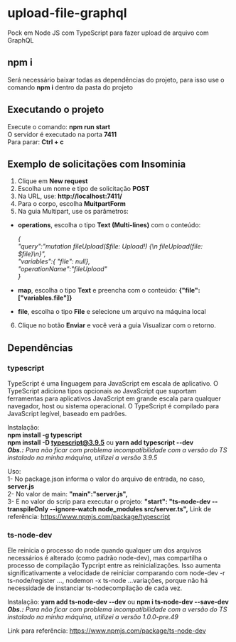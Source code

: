 # upload-file-graphql  
Pock em Node JS com TypeScript para fazer upload de arquivo com GraphQL  
  
## npm i  
Será necessário baixar todas as dependências do projeto, para isso use o comando **npm i** dentro da pasta do projeto  
  
## Executando o projeto
Execute o comando: **npm run start**  
O servidor é executado na porta **7411**  
Para parar: **Ctrl + c**  
  
## Exemplo de solicitações com Insominia  
1. Clique em **New request**  
2. Escolha um nome e tipo de solicitação **POST**  
3. Na URL, use: **http://localhost:7411/**  
4. Para o corpo, escolha **MuitpartForm**  
5. Na guia Multipart, use os parâmetros:  
- **operations**, escolha o tipo **Text (Multi-lines)** com o conteúdo:  
  
  *{  
      "query":"mutation fileUpload($file: Upload!) {\n fileUpload(file: $file)\n}",  
      "variables":{ "file": null},  
      "operationName":"fileUpload"  
  }*
  
- **map**, escolha o tipo **Text** e preencha com o conteúdo: **{"file": ["variables.file"]}**  
- **file**, escolha o tipo **File** e selecione um arquivo na máquina local  
6. Clique no botão **Enviar** e você verá a guia Visualizar com o retorno.  
  
## Dependências  
### typescript  
TypeScript é uma linguagem para JavaScript em escala de aplicativo. O TypeScript adiciona tipos opcionais ao JavaScript que suportam ferramentas para aplicativos JavaScript em grande escala para qualquer navegador, host ou sistema operacional. O TypeScript é compilado para JavaScript legível, baseado em padrões.  
  
Instalação:  
**npm install -g typescript**  
**npm install -D typescript@3.9.5** ou **yarn add typescript --dev**  
***Obs.:** Para não ficar com problema incompatibilidade com a versão do TS instalado na minha máquina, utilizei a versão 3.9.5*  

Uso:  
1- No package.json informa o valor do arquivo de entrada, no caso, **server.js**  
2- No valor de main: **"main":"server.js",**  
3- E no valor do scrip para executar o projeto: **"start": "ts-node-dev --transpileOnly --ignore-watch node_modules src/server.ts",**
Link de referência: https://www.npmjs.com/package/typescript  
  
### ts-node-dev  
Ele reinicia o processo do node quando qualquer um dos arquivos necessários é alterado (como padrão node-dev), mas compartilha o processo de compilação Typcript entre as reinicializações. Isso aumenta significativamente a velocidade de reiniciar comparando com node-dev -r ts-node/register ..., nodemon -x ts-node ...variações, porque não há necessidade de instanciar ts-nodecompilação de cada vez.  
  
Instalação: **yarn add ts-node-dev --dev** ou **npm i ts-node-dev --save-dev**  
***Obs.:** Para não ficar com problema incompatibilidade com a versão do TS instalado na minha máquina, utilizei a versão 1.0.0-pre.49*  
  
Link para referência: https://www.npmjs.com/package/ts-node-dev  
 

  
    

